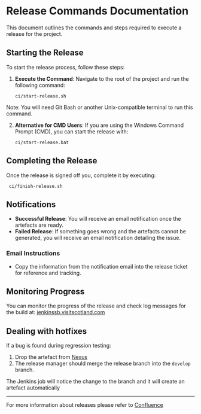 # Release Commands Documentation

This document outlines the commands and steps required to execute a release for the project.

## Starting the Release

To start the release process, follow these steps:

1. **Execute the Command**: Navigate to the root of the project and run the following command:

   ``` shell 
   ci/start-release.sh
   ```

Note: You will need Git Bash or another Unix-compatible terminal to run this command.

2. **Alternative for CMD Users**: If you are using the Windows Command Prompt (CMD), you can start the release with:
   
   ``` shell 
   ci/start-release.bat
   ```

## Completing the Release

Once the release is signed off you, complete it by executing:

   ``` shell 
    ci/finish-release.sh
   ``` 

## Notifications

- **Successful Release**: You will receive an email notification once the artefacts are ready.
- **Failed Release**: If something goes wrong and the artefacts cannot be generated, you will receive an email notification detailing the issue.

### Email Instructions

- Copy the information from the notification email into the release ticket for reference and tracking.

## Monitoring Progress

You can monitor the progress of the release and check log messages for the build at:
[jenkinssb.visitscotland.com](https://jenkinssb.visitscotland.com/job/release-brc.visitscotland.com/)

## Dealing with hotfixes

If a bug is found during regression testing:

1. Drop the artefact from [Nexus](https://repo.visitscotland.com/nexus2/) 
2. The release manager should merge the release branch into the `develop` branch.

The Jenkins job will notice the change to the branch and it will create an artefact automatically

---

For more information about releases please refer to [Confluence](https://confluence.visitscotland.com/display/VCE/.COM+-+Release+Process) 
